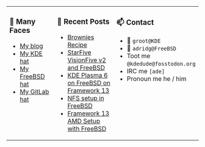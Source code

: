 
<table><tr>
  
<td valign="top" width="30%">
  
### 🙋 Many Faces

- [My blog](https://euroquis.nl/bobulate/)
- [My KDE hat](https://invent.kde.org/adridg)
- [My FreeBSD hat](https://wiki.freebsd.org/AdriaanDeGroot)
- [My GitLab hat](https://gitlab.com/adriaandegroot)
</td>

<td valign="top" width="40%">
  
### 💬 Recent Posts

<!-- BLOG-POST-LIST:START -->
- [Brownies Recipe](https://euroquis.nl/blabla/2025/06/24/brownies.html)
- [StarFive VisionFive v2 and FreeBSD](https://euroquis.nl/freebsd/2025/05/20/sifive.html)
- [KDE Plasma 6 on FreeBSD on Framework 13](https://euroquis.nl/freebsd/2025/03/23/framework.html)
- [NFS setup in FreeBSD](https://euroquis.nl/freebsd/2025/03/18/nfs.html)
- [Framework 13 AMD Setup with FreeBSD](https://euroquis.nl/freebsd/2025/03/16/framework.html)
<!-- BLOG-POST-LIST:END -->
</td>

<td valign="top" width="30%">
  
### 📫 Contact

- 📧 `groot@KDE`
- 📧 `adridg@FreeBSD`
- Toot me `@kdedude@fosstodon.org`
- IRC me `[ade]`
- Pronoun me he / him
</td>

</tr></table>
